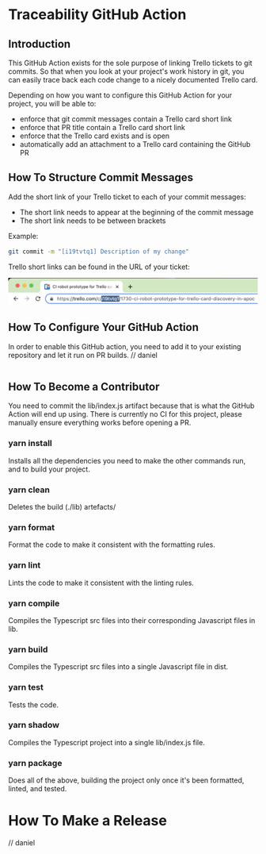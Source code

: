 # Traceability GitHub Action

## Introduction

This GitHub Action exists for the sole purpose of linking Trello tickets to git commits. So that when you look at your
project's work history in git, you can easily trace back each code change to a nicely documented Trello card. 

Depending on how you want to configure this GitHub Action for your project, you will be able to:
- enforce that git commit messages contain a Trello card short link
- enforce that PR title contain a Trello card short link
- enforce that the Trello card exists and is open
- automatically add an attachment to a Trello card containing the GitHub PR

## How To Structure Commit Messages

Add the short link of your Trello ticket to each of your commit messages: 
- The short link needs to appear at the beginning of the commit message 
- The short link needs to be between brackets

Example:
```bash
git commit -m "[i19tvtq1] Description of my change"
```

Trello short links can be found in the URL of your ticket:

![](assets/trello-short-link.png)

## How To Configure Your GitHub Action

In order to enable this GitHub action, you need to add it to your existing repository and let it run on PR builds.
// daniel

```

```

## How To Become a Contributor

You need to commit the lib/index.js artifact because that is what the GitHub Action will end up using. There is 
currently no CI for this project, please manually ensure everything works before opening a PR.

### yarn install

Installs all the dependencies you need to make the other commands run, and to build your project.

### yarn clean

Deletes the build (./lib) artefacts/

### yarn format

Format the code to make it consistent with the formatting rules.

### yarn lint

Lints the code to make it consistent with the linting rules.

### yarn compile

Compiles the Typescript src files into their corresponding Javascript files in lib.

### yarn build

Compiles the Typescript src files into a single Javascript file in dist.

### yarn test

Tests the code.

### yarn shadow

Compiles the Typescript project into a single lib/index.js file. 

### yarn package

Does all of the above, building the project only once it's been formatted, linted, and tested.

# How To Make a Release

// daniel